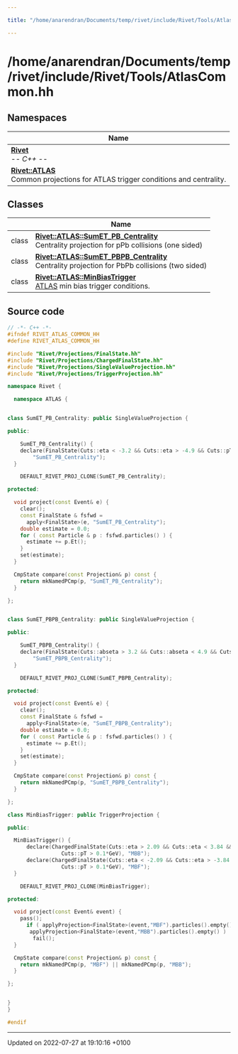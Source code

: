 ```yaml
---

title: "/home/anarendran/Documents/temp/rivet/include/Rivet/Tools/AtlasCommon.hh"

---
```


# /home/anarendran/Documents/temp/rivet/include/Rivet/Tools/AtlasCommon.hh



## Namespaces

| Name           |
| -------------- |
| **[Rivet](http://example.org/namespaces/namespacerivet/)** <br>-*- C++ -*-  |
| **[Rivet::ATLAS](http://example.org/namespaces/namespacerivet_1_1atlas/)** <br>Common projections for ATLAS trigger conditions and centrality.  |

## Classes

|                | Name           |
| -------------- | -------------- |
| class | **[Rivet::ATLAS::SumET_PB_Centrality](http://example.org/classes/classrivet_1_1atlas_1_1sumet__pb__centrality/)** <br>Centrality projection for pPb collisions (one sided)  |
| class | **[Rivet::ATLAS::SumET_PBPB_Centrality](http://example.org/classes/classrivet_1_1atlas_1_1sumet__pbpb__centrality/)** <br>Centrality projection for PbPb collisions (two sided)  |
| class | **[Rivet::ATLAS::MinBiasTrigger](http://example.org/classes/classrivet_1_1atlas_1_1minbiastrigger/)** <br><a href="http://example.org/namespaces/namespacerivet_1_1atlas/">ATLAS</a> min bias trigger conditions.  |




## Source code

```cpp
// -*- C++ -*-
#ifndef RIVET_ATLAS_COMMON_HH
#define RIVET_ATLAS_COMMON_HH

#include "Rivet/Projections/FinalState.hh"
#include "Rivet/Projections/ChargedFinalState.hh"
#include "Rivet/Projections/SingleValueProjection.hh"
#include "Rivet/Projections/TriggerProjection.hh"

namespace Rivet {

  namespace ATLAS {


class SumET_PB_Centrality: public SingleValueProjection {

public:

    SumET_PB_Centrality() {
    declare(FinalState(Cuts::eta < -3.2 && Cuts::eta > -4.9 && Cuts::pT > 0.1*GeV),
        "SumET_PB_Centrality");
  }

    DEFAULT_RIVET_PROJ_CLONE(SumET_PB_Centrality);

protected:

  void project(const Event& e) {
    clear();
    const FinalState & fsfwd =
      apply<FinalState>(e, "SumET_PB_Centrality");
    double estimate = 0.0;
    for ( const Particle & p : fsfwd.particles() ) {
      estimate += p.Et();
    }
    set(estimate);
  }

  CmpState compare(const Projection& p) const {
    return mkNamedPCmp(p, "SumET_PB_Centrality");
  }

};


class SumET_PBPB_Centrality: public SingleValueProjection {

public:

    SumET_PBPB_Centrality() {
    declare(FinalState(Cuts::abseta > 3.2 && Cuts::abseta < 4.9 && Cuts::pT > 0.1*GeV),
        "SumET_PBPB_Centrality");
  }

    DEFAULT_RIVET_PROJ_CLONE(SumET_PBPB_Centrality);

protected:

  void project(const Event& e) {
    clear();
    const FinalState & fsfwd =
      apply<FinalState>(e, "SumET_PBPB_Centrality");
    double estimate = 0.0;
    for ( const Particle & p : fsfwd.particles() ) {
      estimate += p.Et();
    }
    set(estimate);
  }

  CmpState compare(const Projection& p) const {
    return mkNamedPCmp(p, "SumET_PBPB_Centrality");
  }

};

class MinBiasTrigger: public TriggerProjection {

public:

  MinBiasTrigger() {
      declare(ChargedFinalState(Cuts::eta > 2.09 && Cuts::eta < 3.84 &&
                 Cuts::pT > 0.1*GeV), "MBB");
      declare(ChargedFinalState(Cuts::eta < -2.09 && Cuts::eta > -3.84 &&
                 Cuts::pT > 0.1*GeV), "MBF");
  }

    DEFAULT_RIVET_PROJ_CLONE(MinBiasTrigger);

protected:

  void project(const Event& event) {
    pass();
      if ( applyProjection<FinalState>(event,"MBF").particles().empty() ||
       applyProjection<FinalState>(event,"MBB").particles().empty() )
        fail();
  }

  CmpState compare(const Projection& p) const {
    return mkNamedPCmp(p, "MBF") || mkNamedPCmp(p, "MBB");
  }

};


}
}

#endif
```


-------------------------------

Updated on 2022-07-27 at 19:10:16 +0100
